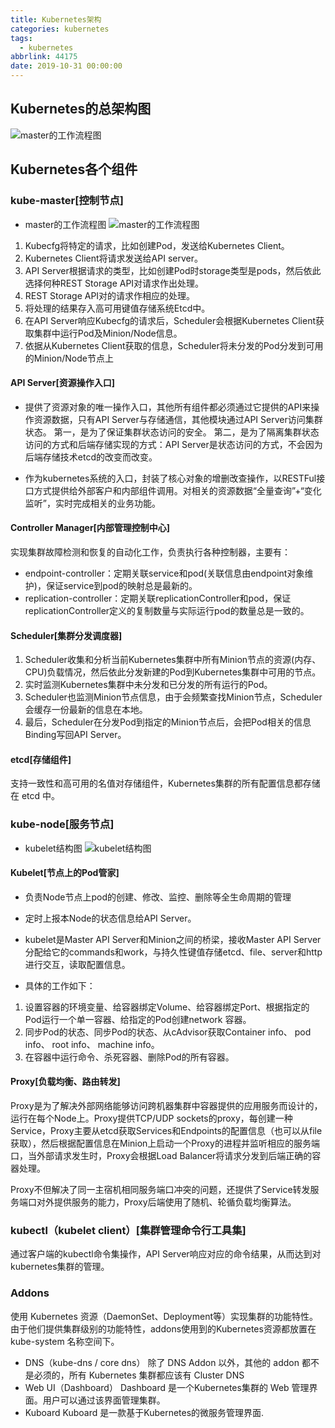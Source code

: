 ```yaml
---
title: Kubernetes架构
categories: kubernetes
tags:
  - kubernetes
abbrlink: 44175
date: 2019-10-31 00:00:00
---
```


## Kubernetes的总架构图

![master的工作流程图](/images/img/20191031/Kubernetes-schema.png) 
<!--more-->

## Kubernetes各个组件

### kube-master[控制节点]

- master的工作流程图
![master的工作流程图](/images/img/20191031/master-process.png) 

1. Kubecfg将特定的请求，比如创建Pod，发送给Kubernetes Client。
2. Kubernetes Client将请求发送给API server。
3. API Server根据请求的类型，比如创建Pod时storage类型是pods，然后依此选择何种REST Storage API对请求作出处理。
4. REST Storage API对的请求作相应的处理。
5. 将处理的结果存入高可用键值存储系统Etcd中。
6. 在API Server响应Kubecfg的请求后，Scheduler会根据Kubernetes Client获取集群中运行Pod及Minion/Node信息。
7. 依据从Kubernetes Client获取的信息，Scheduler将未分发的Pod分发到可用的Minion/Node节点上

#### API Server[资源操作入口]
- 提供了资源对象的唯一操作入口，其他所有组件都必须通过它提供的API来操作资源数据，只有API Server与存储通信，其他模块通过API Server访问集群状态。
第一，是为了保证集群状态访问的安全。
第二，是为了隔离集群状态访问的方式和后端存储实现的方式：API Server是状态访问的方式，不会因为后端存储技术etcd的改变而改变。

- 作为kubernetes系统的入口，封装了核心对象的增删改查操作，以RESTFul接口方式提供给外部客户和内部组件调用。对相关的资源数据“全量查询”+“变化监听”，实时完成相关的业务功能。

#### Controller Manager[内部管理控制中心]
实现集群故障检测和恢复的自动化工作，负责执行各种控制器，主要有：
- endpoint-controller：定期关联service和pod(关联信息由endpoint对象维护)，保证service到pod的映射总是最新的。
- replication-controller：定期关联replicationController和pod，保证replicationController定义的复制数量与实际运行pod的数量总是一致的。

#### Scheduler[集群分发调度器]
1. Scheduler收集和分析当前Kubernetes集群中所有Minion节点的资源(内存、CPU)负载情况，然后依此分发新建的Pod到Kubernetes集群中可用的节点。
2. 实时监测Kubernetes集群中未分发和已分发的所有运行的Pod。
3. Scheduler也监测Minion节点信息，由于会频繁查找Minion节点，Scheduler会缓存一份最新的信息在本地。
4. 最后，Scheduler在分发Pod到指定的Minion节点后，会把Pod相关的信息Binding写回API Server。

#### etcd[存储组件]
支持一致性和高可用的名值对存储组件，Kubernetes集群的所有配置信息都存储在 etcd 中。

### kube-node[服务节点]

- kubelet结构图
![kubelet结构图](/images/img/20191031/kubelet-schema.png) 

#### Kubelet[节点上的Pod管家]
- 负责Node节点上pod的创建、修改、监控、删除等全生命周期的管理
- 定时上报本Node的状态信息给API Server。
- kubelet是Master API Server和Minion之间的桥梁，接收Master API Server分配给它的commands和work，与持久性键值存储etcd、file、server和http进行交互，读取配置信息。

- 具体的工作如下：
1. 设置容器的环境变量、给容器绑定Volume、给容器绑定Port、根据指定的Pod运行一个单一容器、给指定的Pod创建network 容器。
2. 同步Pod的状态、同步Pod的状态、从cAdvisor获取Container info、 pod info、 root info、 machine info。
3. 在容器中运行命令、杀死容器、删除Pod的所有容器。

#### Proxy[负载均衡、路由转发]
Proxy是为了解决外部网络能够访问跨机器集群中容器提供的应用服务而设计的，运行在每个Node上。Proxy提供TCP/UDP sockets的proxy，每创建一种Service，Proxy主要从etcd获取Services和Endpoints的配置信息（也可以从file获取），然后根据配置信息在Minion上启动一个Proxy的进程并监听相应的服务端口，当外部请求发生时，Proxy会根据Load Balancer将请求分发到后端正确的容器处理。

Proxy不但解决了同一主宿机相同服务端口冲突的问题，还提供了Service转发服务端口对外提供服务的能力，Proxy后端使用了随机、轮循负载均衡算法。

### kubectl（kubelet client）[集群管理命令行工具集]
通过客户端的kubectl命令集操作，API Server响应对应的命令结果，从而达到对kubernetes集群的管理。

### Addons
使用 Kubernetes 资源（DaemonSet、Deployment等）实现集群的功能特性。由于他们提供集群级别的功能特性，addons使用到的Kubernetes资源都放置在 kube-system 名称空间下。

- DNS（kube-dns / core dns）
除了 DNS Addon 以外，其他的 addon 都不是必须的，所有 Kubernetes 集群都应该有 Cluster DNS
- Web UI（Dashboard）
Dashboard 是一个Kubernetes集群的 Web 管理界面。用户可以通过该界面管理集群。
- Kuboard
Kuboard 是一款基于Kubernetes的微服务管理界面.